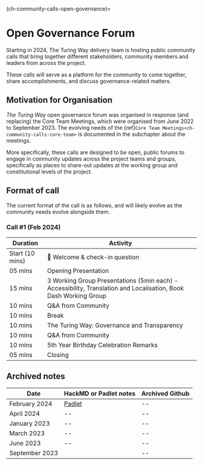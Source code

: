 (ch-community-calls-open-governance)=
# Open Governance Forum

Starting in 2024, The Turing Way delivery team is hosting public community calls that bring together different stakeholders, community members and leaders from across the project.

These calls will serve as a platform for the community to come together, share accomplishments, and discuss governance-related matters. 

## Motivation for Organisation

_The Turing Way_ open governance forum was organised in response (and replacing) the Core Team Meetings, which were organised from June 2022 to September 2023. The evolving needs of the {ref}`Core Team Meetings<ch-community-calls-core-team>` is documented in the subchapter about the meetings.

More specifically, these calls are designed to be open, public forums to engage in community updates across the project teams and groups, specifically as places to share-out updates at the working group and constitutional levels of the project.

## Format of call

The current format of the call is as follows, and will likely evolve as the community needs evolve alongside them.

### Call #1 (Feb 2024)

| Duration | Activity |
| ---- | -------- |
| Start (10 mins) | 👋 Welcome & check-in question |
| 05 mins | Opening Presentation |
| 15 mins | 3 Working Group Presentations (5min each) - Accessibility, Translation and Localisation, Book Dash Working Group |
| 10 mins | Q&A from Community |
| 10 mins | Break |
| 10 mins | The Turing Way: Governance and Transparency |
| 10 mins | Q&A from Community |
| 10 mins | 5th Year Birthday Celebration Remarks |
| 05 mins | Closing |

## Archived notes

| Date | HackMD or Padlet notes | Archived Github |
| ---- | ------ | --------------- |
| February 2024 | [Padlet](https://annuel2.framapad.org/p/TTW-community-call-15Feb) | --
| April 2024 | -- | --
| January 2023 | -- | --
| March 2023 | -- | --
| June 2023 | -- | --  
| September 2023 |  | --